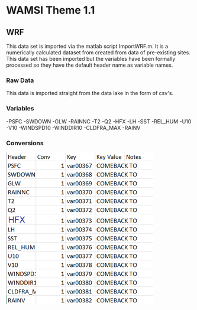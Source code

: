 # WAMSI Theme 1.1
## WRF
This data set is imported via the matlab script ImportWRF.m. It is a numerically calculated dataset from created from data of pre-existing sites. This data set has been imported but the variables have been formally processed so they have the default header name as variable names. 
### Raw Data
This data is imported straight from the data lake in the form of csv's.
### Variables
-PSFC
-SWDOWN
-GLW
-RAINNC
-T2
-Q2
-HFX
-LH
-SST
-REL_HUM
-U10
-V10
-WINDSPD10
-WINDDIR10
-CLDFRA_MAX
-RAINV

### Conversions
![Variable Conversion Table](./WWMSP%20WRF%20Conversions.png)


